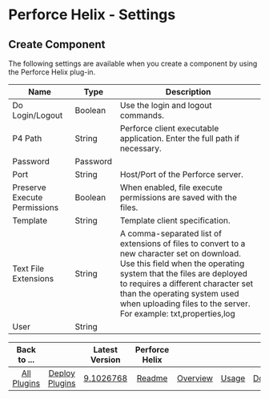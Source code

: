 
# Perforce Helix - Settings

## Create Component

The following settings are available when you create a component by using the Perforce Helix plug-in.


| Name | Type | Description |
| --- | --- | --- |
| Do Login/Logout | Boolean | Use the login and logout commands. |
| P4 Path | String | Perforce client executable application. Enter the full path if necessary. |
| Password | Password |  |
| Port | String | Host/Port of the Perforce server. |
| Preserve Execute Permissions | Boolean | When enabled, file execute permissions are saved with the files. |
| Template | String | Template client specification. |
| Text File Extensions | String | A comma-separated list of extensions of files to convert to a new character set on download. Use this field when the operating system that the files are deployed to requires a different character set than the operating system used when uploading files to the server. For example: txt,properties,log |
| User | String |  |



|Back to ...||Latest Version|Perforce Helix ||||
| :---: | :---: | :---: | :---: | :---: | :---: | :---: |
|[All Plugins](../../index.md)|[Deploy Plugins](../README.md)|[9.1026768](https://raw.githubusercontent.com/UrbanCode/IBM-UCD-PLUGINS/main/files/PerforceSourceConfig/PerforceSourceConfig-9.1026768.zip)|[Readme](README.md)|[Overview](overview.md)|[Usage](usage.md)|[Downloads](downloads.md)|

